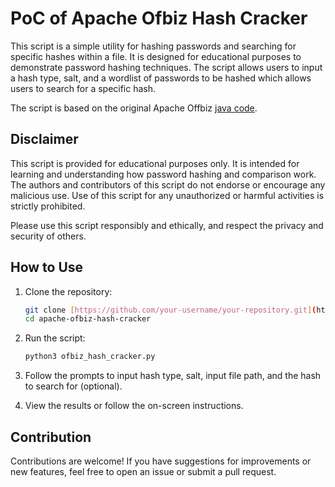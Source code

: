 # PoC of Apache Ofbiz Hash Cracker

This script is a simple utility for hashing passwords and searching for specific hashes within a file. It is designed for educational purposes to demonstrate password hashing techniques. The script allows users to input a hash type, salt, and a wordlist of passwords to be hashed which allows users to search for a specific hash. 

The script is based on the original Apache Offbiz [java code](https://github.com/apache/ofbiz/blob/trunk/framework/base/src/main/java/org/apache/ofbiz/base/crypto/HashCrypt.java).

## Disclaimer 

This script is provided for educational purposes only. It is intended for learning and understanding
how password hashing and comparison work. The authors and contributors of this script do not endorse or encourage
any malicious use. Use of this script for any unauthorized or harmful activities is strictly prohibited.

Please use this script responsibly and ethically, and respect the privacy and security of others.

## How to Use

1. Clone the repository:

    ```bash
    git clone [https://github.com/your-username/your-repository.git](https://github.com/openwalnut/apache-ofbiz-hash-cracker.git)
    cd apache-ofbiz-hash-cracker
    ```

2. Run the script:

    ```bash
    python3 ofbiz_hash_cracker.py
    ```

3. Follow the prompts to input hash type, salt, input file path, and the hash to search for (optional).

4. View the results or follow the on-screen instructions.

## Contribution

Contributions are welcome! If you have suggestions for improvements or new features, feel free to open an issue or submit a pull request.
